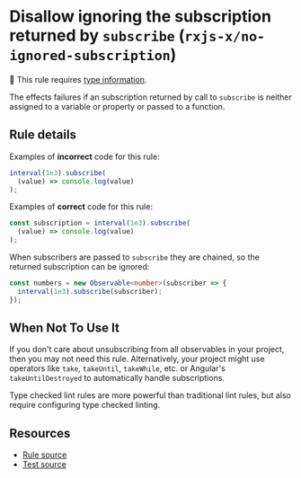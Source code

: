 # Disallow ignoring the subscription returned by `subscribe` (`rxjs-x/no-ignored-subscription`)

💭 This rule requires [type information](https://typescript-eslint.io/linting/typed-linting).

<!-- end auto-generated rule header -->

The effects failures if an subscription returned by call to `subscribe` is neither assigned to a variable or property or passed to a function.

## Rule details

Examples of **incorrect** code for this rule:

```ts
interval(1e3).subscribe(
  (value) => console.log(value)
);
```

Examples of **correct** code for this rule:

```ts
const subscription = interval(1e3).subscribe(
  (value) => console.log(value)
);
```

When subscribers are passed to `subscribe` they are chained, so the returned subscription can be ignored:

```ts
const numbers = new Observable<number>(subscriber => {
  interval(1e3).subscribe(subscriber);
});
```

## When Not To Use It

If you don't care about unsubscribing from all observables in your project, then you may not need this rule.
Alternatively, your project might use operators like `take`, `takeUntil`, `takeWhile`, etc.
or Angular's `takeUntilDestroyed` to automatically handle subscriptions.

Type checked lint rules are more powerful than traditional lint rules, but also require configuring type checked linting.

## Resources

- [Rule source](https://github.com/JasonWeinzierl/eslint-plugin-rxjs-x/blob/main/src/rules/no-ignored-subscription.ts)
- [Test source](https://github.com/JasonWeinzierl/eslint-plugin-rxjs-x/blob/main/tests/rules/no-ignored-subscription.test.ts)
